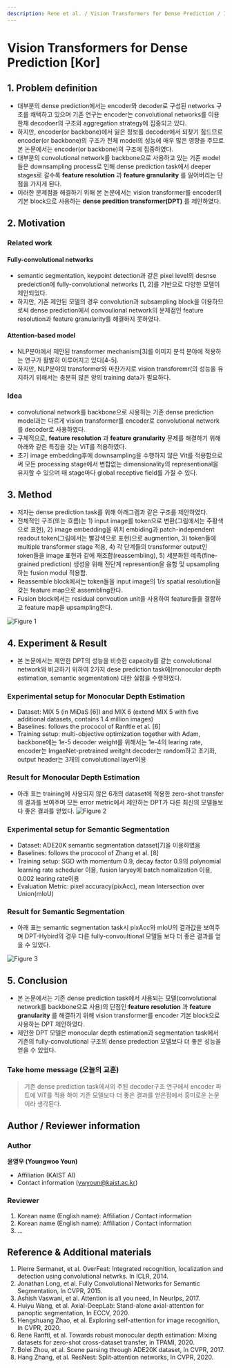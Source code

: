 ```yaml
---
description: Rene et al. / Vision Transformers for Dense Prediction / ICCV 2021
---
```


# Vision Transformers for Dense Prediction \[Kor\]

##  1. Problem definition

* 대부분의 dense prediction에서는 encoder와 decoder로 구성된 networks 구조를 채택하고 있으며 기존 연구는 encoder는 convolutional networks를 이용한채 decodoer의 구조와 aggregation strategy에 집중되고 있다.
* 하지만, encoder(or backbone)에서 잃은 정보를 decoder에서 되찾기 힘드므로 encoder(or backbone)의 구조가 전체 model의 성능에 매우 많은 영향을 주므로 본 논문에서는 encoder(or backbone)의 구조에 집중하였다.
* 대부분의 convolutional network를 backbone으로 사용하고 있는 기존 model들은 downsampling process로 인해 dense prediction task에서 deeper stages로 갈수록 **feature resolution** 과 **feature granularity** 를 잃어버리는 단점을 가지게 된다.
* 이러한 문제점을 해결하기 위해 본 논문에서는 vision transformer를 encoder의 기본 block으로 사용하는 **dense predition transformer(DPT)** 를 제안하였다.


## 2. Motivation

### Related work
#### Fully-convolutional networks
* semantic segmentation, keypoint detection과 같은 pixel level의 desnse predeiction에 fully-convolutional networks [1, 2]를 기반으로 다양한 모델이 제안되었다.
* 하지만, 기존 제안된 모델의 경우 convolution과 subsampling block을 이용하므로써 dense prediction에서 convoulional network의 문제점인 feature resolution과 feature granularity를 해결하지 못하였다.
#### Attention-based model
* NLP분야에서 제안된 transformer mechanism[3]를 이미지 분석 분야에 적용하는 연구가 활발히 이루어지고 있다[4-5].
* 하지만, NLP분야의 transformer와 마찬가지로 vision transforemr(의 성능을 유지하기 위해서는 충분히 많은 양의 training data가 필요하다.

### Idea
* convolutional network를 backbone으로 사용하는 기존 dense prediction model과는 다르게 vision transformer를 encoder로 convolutional network를 decoder로 사용하였다.
* 구체적으로, **feature resolution** 과 **feature granularity** 문제를 해결하기 위해 아래와 같은 특징을 갖는 ViT를 적용하였다. 
* 초기 image embedding후에 downsampling을 수행하지 않은 Vit를 적용함으로써 모든 processing  stage에서 변합없는 dimensionality의 representional을 유지할 수 있으며 매 stage마다 global receptive field를 가질 수 있다.


## 3. Method
* 저자는 dense prediction task를 위해 아래그램과 같은 구조를 제안하였다.
* 전체적인 구조(또는 흐름)는 1) input image를 token으로 변환(그림에서는 주황색으로 표현), 2) image embedding을 위치 embiding과 patch-independent readout token(그림에서는 빨강색으로 표현)으로 augmention, 3) token들에 multiple transformer stage  적용, 4) 각 단계들의 transformer output인 token들을 image 표현과 같에 재조합(reassembling), 5) 세분화된 예측(fine-grained prediction) 생성을 위해  전단계 represention을 융합 및 upsampling하는 fusion modul 적용함.
* Reassemble block에서는 token들을 input image의 $1/s$ spatial resolution을 갖는 feature map으로 assembling한다.
* Fusion block에서는 residual convoution unit을 사용하여 feature들을 결함하고 feature map을 upsampling한다.

![Figure 1](/.gitbook/assets/2022spring/21/figure1.jpg)


## 4. Experiment & Result
* 본 논문에서는 제안한 DPT의 성능을 비슷한 capacity를 같는 convolutional network와 비교하기 위하여 2가지 dese prediction task에(monocular depth estimation, semantic segmentation) 대한 실험을 수행하였다.

### Experimental setup for Monocular Depth Estimation
* Dataset: MIX 5 (in MiDaS [6]) and MIX 6 (extend MIX 5 with five additional datasets, contains 1.4 million images)
* Baselines: follows the prococol of Ranftle et al. [6]
* Training setup: multi-objective optimization together with Adam, backbone에는 1e-5 decoder weight를 위해서는 1e-4의 learing rate, encoder는 ImgaeNet-pretrained weitght decoder는 random하고 초기화, output header는 3개의 convolutional layer이용
### Result for Monocular Depth Estimation
* 아래 표는 training에 사용되지 않은 6개의 dataset에 적용한 zero-shot transfer의 결과를 보여주며 모든 error metric에서 제안하는 DPT가 다른 최신의 모델들보다 좋은 결과를 얻었다.
![Figure 2](/.gitbook/assets/2022spring/21/figure2.jpg)

### Experimental setup for Semantic Segmentation
* Dataset: ADE20K semantic segmentation dataset[7]을 이용하였음
* Baselines: follows the prococol of Zhang et al. [8]
* Training setup: SGD with momentum 0.9, decay factor 0.9의 polynomial learning rate scheduler 이용, fusion laryey에 batch nomalization 이용, 0.002 learing rate이용
* Evaluation Metric: pixel accuracy(pixAcc), mean Intersection over Union(mIoU)
### Result for Semantic Segmentation
* 아래 표는 semantic segmentation task시 pixAcc와 mIoU의 결과값을 보여주며 DPT-Hybird의 경우 다른 fully-convoultional 모델들 보다 더 좋은 결과를 얻을 수 있었다.

![Figure 3](/.gitbook/assets/2022spring/21/figure3.jpg)


## 5. Conclusion
* 본 논문에서는 기존 dense prediction task에서 사용되는 모델(convolutional network를 backbone으로 사용)의 단점인 **feature resolution** 과 **feature granularity** 를 해결하기 위해 vision transformer를 encoder 기본 block으로 사용하는 DPT 제안하였다.
* 제안한 DPT 모델은 monocular depth estimation과 segmentation task에서 기존의 fully-convolutional 구조의 dense predection 모델보다 더 좋은 성능을 얻을 수 있었다.

### Take home message \(오늘의 교훈\)

> 기존 dense prediction task에서의 주된 decoder구조 연구에서 encoder 파트에 ViT를 적용 하여 기존 모델보다 더 좋은 결과를 얻은점에서 흥미로운 논문이라 생각된다.

## Author / Reviewer information

### Author

**윤영우 \(Youngwoo Youn\)** 

* Affiliation \(KAIST AI\)
* Contact information \(ywyoun@kaist.ac.kr\)

### Reviewer

1. Korean name \(English name\): Affiliation / Contact information
2. Korean name \(English name\): Affiliation / Contact information
3. ...

## Reference & Additional materials

1. Pierre Sermanet, et al. OverFeat: Integrated recognition, localization and detection using convolutional netwrks. In ICLR, 2014.
2. Jonathan Long, et al. Fully Convolutional Networks for Semantic Segmentation, In CVPR, 2015.
3. Ashish Vaswani, et al. Attention is all you need, In NeurIps, 2017.
4. Huiyu Wang, et al. Axial-DeepLab: Stand-alone axial-attention for panoptic segmentation, In ECCV, 2020.
5. Hengshuang Zhao, et al. Exploring self-attention for image recognition, In CVPR, 2020.
6. Rene Ranftl, et al. Towards robust monocular depth estimation: Mixing datasets for zero-shot cross-dataset transfer, in TPAMI, 2020.
7. Bolei Zhou, et al. Scene parsing through ADE20K dataset, In CVPR, 2017. 
8. Hang Zhang, et al. ResNest: Split-attention networks, In CVPR, 2020.


